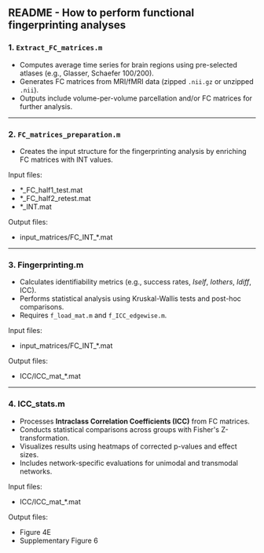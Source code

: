 ## **README - How to perform functional fingerprinting analyses**

### **1. `Extract_FC_matrices.m`**  
- Computes average time series for brain regions using pre-selected atlases (e.g., Glasser, Schaefer 100/200).  
- Generates FC matrices from MRI/fMRI data (zipped `.nii.gz` or unzipped `.nii`).  
- Outputs include volume-per-volume parcellation and/or FC matrices for further analysis.

---

### **2. `FC_matrices_preparation.m`**  
- Creates the input structure for the fingerprinting analysis by enriching FC matrices with INT values.

Input files:
- *_FC_half1_test.mat
- *_FC_half2_retest.mat
- *_INT.mat

Output files:
- input_matrices/FC_INT_*.mat

---

### **3. Fingerprinting.m**  
- Calculates identifiability metrics (e.g., success rates, *Iself*, *Iothers*, *Idiff*, ICC).  
- Performs statistical analysis using Kruskal-Wallis tests and post-hoc comparisons.  
- Requires `f_load_mat.m` and `f_ICC_edgewise.m`.

Input files:
- input_matrices/FC_INT_*.mat

Output files:
- ICC/ICC_mat_*.mat

---

### **4. ICC_stats.m**  
- Processes **Intraclass Correlation Coefficients (ICC)** from FC matrices.  
- Conducts statistical comparisons across groups with Fisher's Z-transformation.  
- Visualizes results using heatmaps of corrected p-values and effect sizes.  
- Includes network-specific evaluations for unimodal and transmodal networks.

Input files:
- ICC/ICC_mat_*.mat

Output files:
- Figure 4E
- Supplementary Figure 6 
